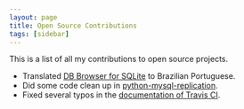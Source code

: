 ```yaml
---
layout: page
title: Open Source Contributions
tags: [sidebar]
---
```

This is a list of all my contributions to open source projects.

+ Translated <a href="https://github.com/sqlitebrowser/sqlitebrowser">DB Browser for SQLite</a> to Brazilian Portuguese.
+ Did some code clean up in <a href="https://github.com/noplay/python-mysql-replication">python-mysql-replication</a>.
+ Fixed several typos in the <a href="https://github.com/travis-ci/docs-travis-ci-com">documentation of Travis CI</a>.

